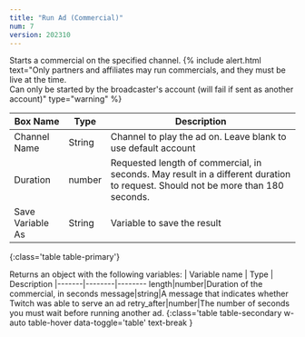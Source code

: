 ```yaml
---
title: "Run Ad (Commercial)"
num: 7
version: 202310
---
```


Starts a commercial on the specified channel.
{% include alert.html text="Only partners and affiliates may run commercials, and they must be live at the time.<br />
Can only be started by the broadcaster's account (will fail if sent as another account)" type="warning" %}

| Box Name | Type | Description | 
|-------|--------|--------
Channel Name|String|Channel to play the ad on. Leave blank to use default account
Duration|number|Requested length of commercial, in seconds. May result in a different duration to request. Should not be more than 180 seconds.
Save Variable As|String|Variable to save the result
{:class='table table-primary'}

Returns an object with the following variables:
| Variable name | Type | Description
|-------|--------|--------
length|number|Duration of the commercial, in seconds
message|string|A message that indicates whether Twitch was able to serve an ad
retry_after|number|The number of seconds you must wait before running another ad.
{:class='table table-secondary w-auto table-hover data-toggle='table' text-break }